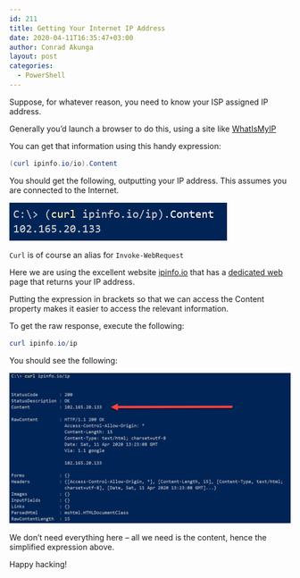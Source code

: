 ```yaml
---
id: 211
title: Getting Your Internet IP Address
date: 2020-04-11T16:35:47+03:00
author: Conrad Akunga
layout: post
categories:
  - PowerShell
---
```

Suppose, for whatever reason, you need to know your ISP assigned IP address.

Generally you’d launch a browser to do this, using a site like [WhatIsMyIP](https://www.whatismyip.com/)

You can get that information using this handy expression:

```powershell
(curl ipinfo.io/io).Content
```

You should get the following, outputting your IP address. This assumes you are connected to the Internet.

![](../images/2020/04/IP-Address-1.png)

`Curl` is of course an alias for `Invoke-WebRequest`

Here we are using the excellent website [ipinfo.io](https://ipinfo.io/) that has a [dedicated web](https://ipinfo.io/ip) page that returns your IP address.

Putting the expression in brackets so that we can access the Content property makes it easier to access the relevant information. 

To get the raw response, execute the following:

```powershell
curl ipinfo.io/ip
```

You should see the following:

![](../images/2020/04/IP-Address-2.png)

We don’t need everything here – all we need is the content, hence the simplified expression above.

Happy hacking!